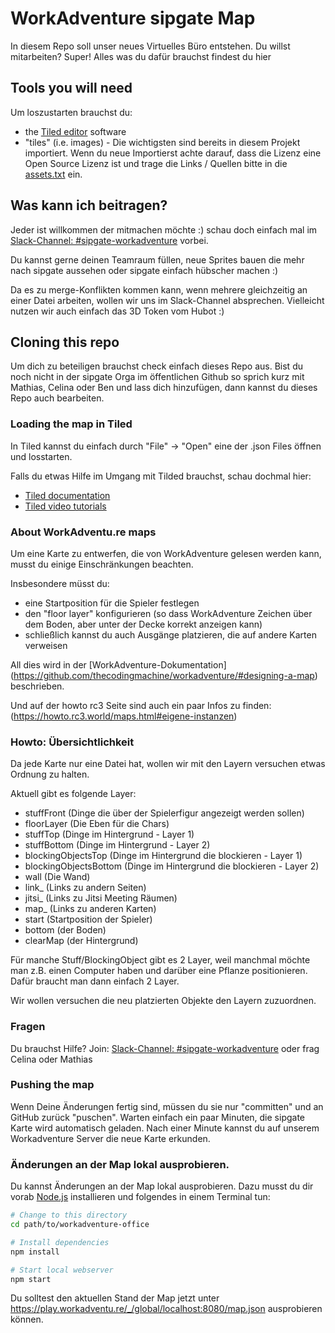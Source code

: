 # WorkAdventure sipgate Map

In diesem Repo soll unser neues Virtuelles Büro entstehen. Du willst mitarbeiten? Super! Alles was du dafür brauchst findest du hier

## Tools you will need

Um loszustarten brauchst du:

- the [Tiled editor](https://www.mapeditor.org/) software
- "tiles" (i.e. images) - Die wichtigsten sind bereits in diesem Projekt importiert. Wenn du neue Importierst achte darauf, dass die Lizenz eine Open Source Lizenz ist und trage die Links / Quellen bitte in die [assets.txt](assets.txt) ein.

## Was kann ich beitragen?

Jeder ist willkommen der mitmachen möchte :) schau doch einfach mal im [Slack-Channel: #sipgate-workadventure](https://sipgate.slack.com/archives/C01GJ3QQHKJ) vorbei.

Du kannst gerne deinen Teamraum füllen, neue Sprites bauen die mehr nach sipgate aussehen oder sipgate einfach hübscher machen :)

Da es zu merge-Konflikten kommen kann, wenn mehrere gleichzeitig an einer Datei arbeiten, wollen wir uns im Slack-Channel absprechen. Vielleicht nutzen wir auch einfach das 3D Token vom Hubot :)

## Cloning this repo

Um dich zu beteiligen brauchst check einfach dieses Repo aus.
Bist du noch nicht in der sipgate Orga im öffentlichen Github so sprich kurz mit Mathias, Celina oder Ben und lass dich hinzufügen, dann kannst du dieses Repo auch bearbeiten.

### Loading the map in Tiled

In Tiled kannst du einfach durch "File" -> "Open" eine der <Kartenname>.json Files öffnen und losstarten.

Falls du etwas Hilfe im Umgang mit Tilded brauchst, schau dochmal hier:

- [Tiled documentation](https://doc.mapeditor.org/en/stable/manual/introduction/)
- [Tiled video tutorials](https://www.gamefromscratch.com/post/2015/10/14/Tiled-Map-Editor-Tutorial-Series.aspx)

### About WorkAdventu.re maps

Um eine Karte zu entwerfen, die von WorkAdventure gelesen werden kann, musst du einige Einschränkungen beachten.

Insbesondere müsst du:

- eine Startposition für die Spieler festlegen
- den "floor layer" konfigurieren (so dass WorkAdventure Zeichen über dem Boden, aber unter der Decke korrekt anzeigen kann)
- schließlich kannst du auch Ausgänge platzieren, die auf andere Karten verweisen

All dies wird in der [WorkAdventure-Dokumentation] (https://github.com/thecodingmachine/workadventure/#designing-a-map) beschrieben.

Und auf der howto rc3 Seite sind auch ein paar Infos zu finden: (https://howto.rc3.world/maps.html#eigene-instanzen)

### Howto: Übersichtlichkeit

Da jede Karte nur eine Datei hat, wollen wir mit den Layern versuchen etwas Ordnung zu halten.

Aktuell gibt es folgende Layer:

- stuffFront (Dinge die über der Spielerfigur angezeigt werden sollen)
- floorLayer (Die Eben für die Chars)
- stuffTop (Dinge im Hintergrund - Layer 1)
- stuffBottom (Dinge im Hintergrund - Layer 2)
- blockingObjectsTop (Dinge im Hintergrund die blockieren - Layer 1)
- blockingObjectsBottom (Dinge im Hintergrund die blockieren - Layer 2)
- wall (Die Wand)
- link_<name> (Links zu andern Seiten)
- jitsi_<name> (Links zu Jitsi Meeting Räumen)
- map_<name> (Links zu anderen Karten)
- start (Startposition der Spieler)
- bottom (der Boden)
- clearMap (der Hintergrund)

Für manche Stuff/BlockingObject gibt es 2 Layer, weil manchmal möchte man z.B. einen Computer haben und darüber eine Pflanze positionieren. Dafür braucht man dann einfach 2 Layer.

Wir wollen versuchen die neu platzierten Objekte den Layern zuzuordnen.

### Fragen

Du brauchst Hilfe? Join: [Slack-Channel: #sipgate-workadventure](https://sipgate.slack.com/archives/C01GJ3QQHKJ) oder frag Celina oder Mathias

### Pushing the map

Wenn Deine Änderungen fertig sind, müssen du sie nur "committen" und an GitHub zurück "puschen".
Warten einfach ein paar Minuten, die sipgate Karte wird automatisch geladen.
Nach einer Minute kannst du auf unserem Workadventure Server die neue Karte erkunden.

### Änderungen an der Map lokal ausprobieren.

Du kannst Änderungen an der Map lokal ausprobieren. Dazu musst du dir vorab [Node.js](https://nodejs.org/) installieren und folgendes in einem Terminal tun:

```sh
# Change to this directory
cd path/to/workadventure-office

# Install dependencies
npm install

# Start local webserver
npm start
```

Du solltest den aktuellen Stand der Map jetzt unter https://play.workadventu.re/_/global/localhost:8080/map.json ausprobieren können.
